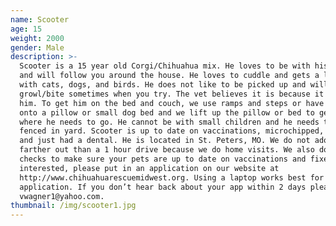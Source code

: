 ```yaml
---
name: Scooter
age: 15
weight: 2000
gender: Male
description: >-
  Scooter is a 15 year old Corgi/Chihuahua mix. He loves to be with his people
  and will follow you around the house. He loves to cuddle and gets a long well
  with cats, dogs, and birds. He does not like to be picked up and will
  growl/bite sometimes when you try. The vet believes it is because it hurts
  him. To get him on the bed and couch, we use ramps and steps or have him walk
  onto a pillow or small dog bed and we lift up the pillow or bed to get him
  where he needs to go. He cannot be with small children and he needs to have a
  fenced in yard. Scooter is up to date on vaccinations, microchipped, neutered,
  and just had a dental. He is located in St. Peters, MO. We do not adopt
  farther out than a 1 hour drive because we do home visits. We also do vet
  checks to make sure your pets are up to date on vaccinations and fixed. If
  interested, please put in an application on our website at
  http://www.chihuahuarescuemidwest.org. Using a laptop works best for the
  application. If you don’t hear back about your app within 2 days please email
  vwagner1@yahoo.com.
thumbnail: /img/scooter1.jpg
---
```


